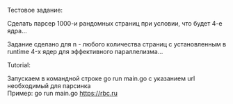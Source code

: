 Тестовое задание:

Сделать парсер 1000-и рандомных страниц при условии, что будет 4-е ядра...

Задание сделано для n - любого количества страниц с установленным в runtime 4-х ядер для эффективного параллелизма...

Tutorial: 

Запускаем в командной строке go run main.go с указанием url необходимый для парсинка  
Пример: go run main.go https://rbc.ru
